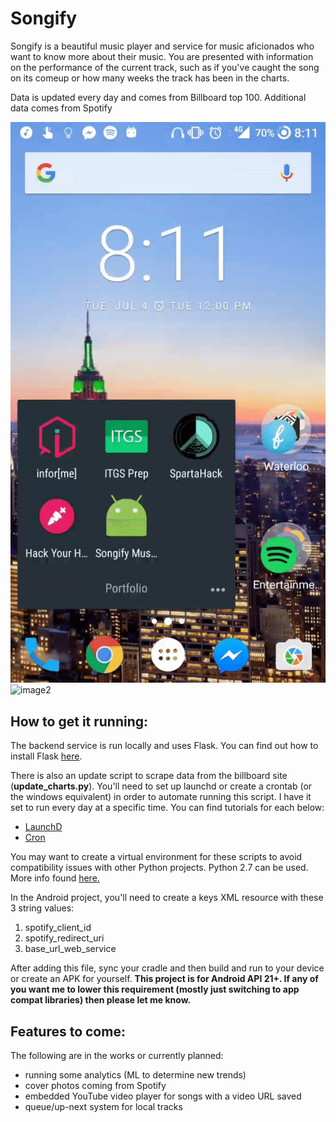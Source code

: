 # Songify
Songify is a beautiful music player and service for music aficionados who want to know more about their music. You are presented with information on the performance of the current track, such as if you've caught the song on its comeup or how many weeks the track has been in the charts.

Data is updated every day and comes from Billboard top 100. Additional data comes from Spotify

![image1](https://github.com/AkshayPall/Songify/blob/master/demos/songify_july_4_17_open_and_play.gif) ![image2](https://github.com/AkshayPall/Songify/blob/master/demos/songify_july_4_17_playback_animation.gif)

## How to get it running:
The backend service is run locally and uses Flask. You can find out how to install Flask [here](http://flask.pocoo.org/).

There is also an update script to scrape data from the billboard site (**update_charts.py**). You'll need to set up launchd or create a crontab (or the windows equivalent) in order to automate running this script. I have it set to run every day at a specific time. You can find tutorials for each below:
- [LaunchD](http://www.launchd.info/)
- [Cron](http://www.unixgeeks.org/security/newbie/unix/cron-1.html)

You may want to create a virtual environment for these scripts to avoid compatibility issues with other Python projects. Python 2.7 can be used. More info found [here.](http://python-guide-pt-br.readthedocs.io/en/latest/dev/virtualenvs/)

In the Android project, you'll need to create a keys XML resource with these 3 string values:
1. spotify_client_id
2. spotify_redirect_uri
3. base_url_web_service

After adding this file, sync your cradle and then build and run to your device or create an APK for yourself.
**This project is for Android API 21+. If any of you want me to lower this requirement (mostly just switching to app compat libraries) then please let me know.**

## Features to come:
The following are in the works or currently planned:
- running some analytics (ML to determine new trends)
- cover photos coming from Spotify
- embedded YouTube video player for songs with a video URL saved
- queue/up-next system for local tracks
